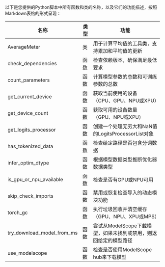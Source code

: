 以下是您提供的Python脚本中所有函数和类的名称，以及它们的功能描述，按照Markdown表格的形式呈现：

|名称| 类型| 功能|
|---|---|---|
|AverageMeter| 类| 用于计算平均值的工具类，支持累加和平均值的更新|
|check_dependencies| 函数| 检查依赖版本，确保满足最低要求|
|count_parameters| 函数| 计算模型参数的总数和可训练参数的总数|
|get_current_device| 函数| 获取当前使用的设备（CPU、GPU、NPU或XPU）|
|get_device_count| 函数| 获取可用的设备数量（GPU、NPU或XPU）|
|get_logits_processor| 函数| 创建一个处理无穷大和NaN值的LogitsProcessorList对象|
|has_tokenized_data| 函数| 检查给定路径是否包含分词数据|
|infer_optim_dtype| 函数| 根据模型数据类型推断优化器数据类型|
|is_gpu_or_npu_available| 函数| 检查是否有GPU或NPU可用|
|skip_check_imports| 函数| 禁用或恢复检查导入的动态模块功能|
|torch_gc| 函数| 执行垃圾回收并清空缓存（GPU、NPU、XPU或MPS）|
|try_download_model_from_ms| 函数| 尝试从ModelScope下载模型，如果未找到或禁用，则返回给定的模型路径|
|use_modelscope| 函数| 检查是否使用ModelScope hub来下载模型|
